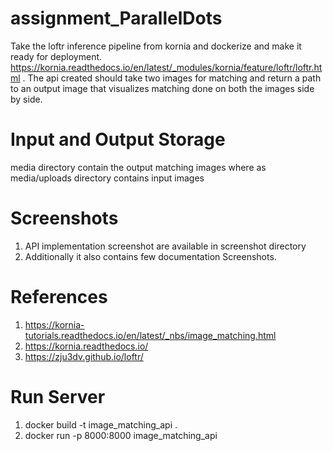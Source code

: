 # assignment_ParallelDots
Take the loftr inference pipeline from kornia and dockerize and make it ready for deployment. https://kornia.readthedocs.io/en/latest/_modules/kornia/feature/loftr/loftr.html .
The api created should take two images for matching and return a path to an output image that visualizes matching done on both the images side by side.

# Input and Output Storage
media directory contain the output matching images where as media/uploads directory contains input images

# Screenshots
1. API implementation screenshot are available in screenshot directory
2. Additionally it also contains few documentation Screenshots.

# References
1. https://kornia-tutorials.readthedocs.io/en/latest/_nbs/image_matching.html
2. https://kornia.readthedocs.io/
3. https://zju3dv.github.io/loftr/

# Run Server
1. docker build -t image_matching_api .
2. docker run -p 8000:8000 image_matching_api


